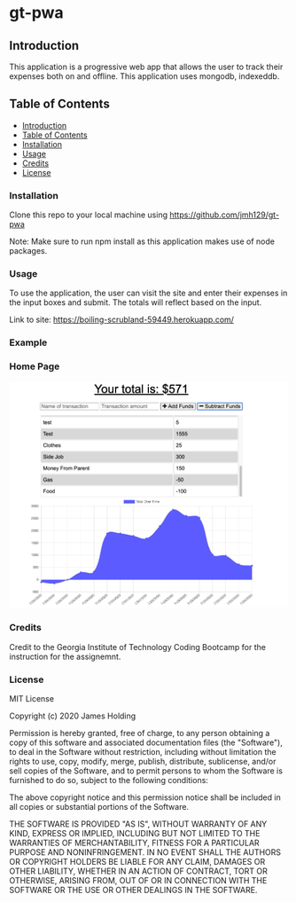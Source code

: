 # gt-pwa

## Introduction
This application is a progressive web app that allows the user to track their expenses both on and offline. This application uses mongodb, indexeddb. 

## Table of Contents
- [Introduction](#Introduction)
- [Table of Contents](#table-of-contents)
- [Installation](#installation)
- [Usage](#usage)
- [Credits](#credits)
- [License](#license)

### Installation
Clone this repo to your local machine using https://github.com/jmh129/gt-pwa

Note: Make sure to run npm install as this application makes use of node packages. 

### Usage
To use the application, the user can visit the site and enter their expenses in the input boxes and submit. The totals will reflect based on the input. 

Link to site: https://boiling-scrubland-59449.herokuapp.com/




### Example
### Home Page
![Alt Text](https://github.com/jmh129/gt-pwa/blob/master/images/budget-tracker.png?raw=true)

### Credits
Credit to the Georgia Institute of Technology Coding Bootcamp for the instruction for the assignemnt. 

### License

MIT License

Copyright (c) 2020 James Holding

Permission is hereby granted, free of charge, to any person obtaining a copy
of this software and associated documentation files (the "Software"), to deal
in the Software without restriction, including without limitation the rights
to use, copy, modify, merge, publish, distribute, sublicense, and/or sell
copies of the Software, and to permit persons to whom the Software is
furnished to do so, subject to the following conditions:

The above copyright notice and this permission notice shall be included in all
copies or substantial portions of the Software.

THE SOFTWARE IS PROVIDED "AS IS", WITHOUT WARRANTY OF ANY KIND, EXPRESS OR
IMPLIED, INCLUDING BUT NOT LIMITED TO THE WARRANTIES OF MERCHANTABILITY,
FITNESS FOR A PARTICULAR PURPOSE AND NONINFRINGEMENT. IN NO EVENT SHALL THE
AUTHORS OR COPYRIGHT HOLDERS BE LIABLE FOR ANY CLAIM, DAMAGES OR OTHER
LIABILITY, WHETHER IN AN ACTION OF CONTRACT, TORT OR OTHERWISE, ARISING FROM,
OUT OF OR IN CONNECTION WITH THE SOFTWARE OR THE USE OR OTHER DEALINGS IN THE
SOFTWARE.
